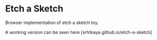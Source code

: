 # Etch a Sketch
Browser implementation of etch a sketch toy.

A working version can be seen here [srhtkaya.github.io/etch-a-sketch]
